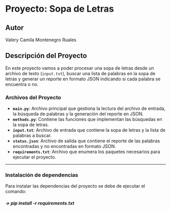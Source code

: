 # Proyecto: Sopa de Letras

## Autor
Valery Camila Montenegro Ruales

## Descripción del Proyecto
En este proyecto vamos a poder procesar una sopa de letras desde un archivo de texto (`input.txt`), buscar una lista de palabras en la sopa de letras y generar un reporte en formato JSON indicando si cada palabra se encuentra o no.

### Archivos del Proyecto
- **`main.py`**: Archivo principal que gestiona la lectura del archivo de entrada, la búsqueda de palabras y la generación del reporte en JSON.
- **`methods.py`**: Contiene las funciones que implementan las búsquedas en la sopa de letras.
- **`input.txt`**: Archivo de entrada que contiene la sopa de letras y la lista de palabras a buscar.
- **`status.json`**: Archivo de salida que contiene el reporte de las palabras encontradas y no encontradas en formato JSON.
- **`requirements.txt`**: Archivo que enumera los paquetes necesarios para ejecutar el proyecto.

---

### Instalación de dependencias
Para instalar las dependencias del proyecto se debe de ejecutar el comando:

##### -> pip install -r requirements.txt
